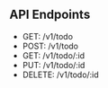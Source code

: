 ## API Endpoints

- GET: /v1/todo 
- POST: /v1/todo
- GET: /v1/todo/:id
- PUT: /v1/todo/:id
- DELETE: /v1/todo/:id
